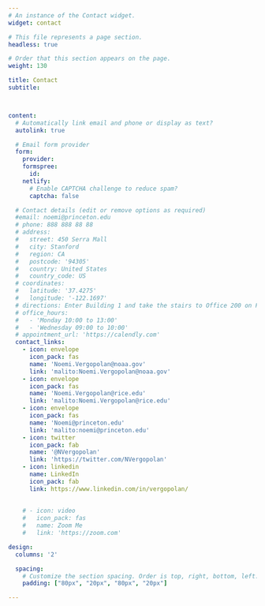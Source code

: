 ```yaml
---
# An instance of the Contact widget.
widget: contact

# This file represents a page section.
headless: true

# Order that this section appears on the page.
weight: 130

title: Contact
subtitle:



content:
  # Automatically link email and phone or display as text?
  autolink: true

  # Email form provider
  form:
    provider: 
    formspree:
      id:
    netlify:
      # Enable CAPTCHA challenge to reduce spam?
      captcha: false

  # Contact details (edit or remove options as required)
  #email: noemi@princeton.edu
  # phone: 888 888 88 88
  # address:
  #   street: 450 Serra Mall
  #   city: Stanford
  #   region: CA
  #   postcode: '94305'
  #   country: United States
  #   country_code: US
  # coordinates:
  #   latitude: '37.4275'
  #   longitude: '-122.1697'
  # directions: Enter Building 1 and take the stairs to Office 200 on Floor 2
  # office_hours:
  #   - 'Monday 10:00 to 13:00'
  #   - 'Wednesday 09:00 to 10:00'
  # appointment_url: 'https://calendly.com'
  contact_links:
    - icon: envelope
      icon_pack: fas
      name: 'Noemi.Vergopolan@noaa.gov'
      link: 'malito:Noemi.Vergopolan@noaa.gov'
    - icon: envelope
      icon_pack: fas
      name: 'Noemi.Vergopolan@rice.edu'
      link: 'malito:Noemi.Vergopolan@rice.edu'
    - icon: envelope
      icon_pack: fas
      name: 'Noemi@princeton.edu'
      link: 'malito:noemi@princeton.edu'
    - icon: twitter
      icon_pack: fab
      name: '@NVergopolan'
      link: 'https://twitter.com/NVergopolan'
    - icon: linkedin
      name: LinkedIn
      icon_pack: fab
      link: https://www.linkedin.com/in/vergopolan/
    
    
    # - icon: video
    #   icon_pack: fas
    #   name: Zoom Me
    #   link: 'https://zoom.com'

design:
  columns: '2'

  spacing:
    # Customize the section spacing. Order is top, right, bottom, left.
    padding: ["80px", "20px", "80px", "20px"]

---
```



